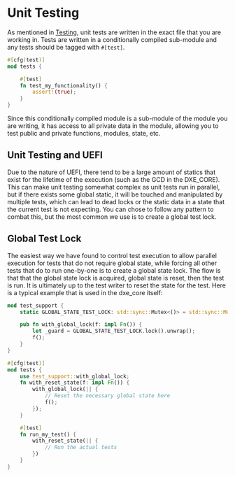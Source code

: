# Unit Testing

As mentioned in [Testing](../testing.md), unit tests are written in the exact file that you
are working in. Tests are written in a conditionally compiled sub-module and any tests should be
tagged with `#[test]`.

``` rust
#[cfg(test)]
mod tests {

    #[test]
    fn test_my_functionality() {
        assert!(true);
    }
}
```

Since this conditionally compiled module is a sub-module of the module you are writing, it has
access to all private data in the module, allowing you to test public and private functions,
modules, state, etc.

## Unit Testing and UEFI

Due to the nature of UEFI, there tend to be a large amount of statics that exist for the lifetime
of the execution (such as the GCD in the DXE_CORE). This can make unit testing somewhat complex as
unit tests run in parallel, but if there exists some global static, it will be touched and
manipulated by multiple tests, which can lead to dead locks or the static data in a state that the
current test is not expecting. You can chose to follow any pattern to combat this, but the most
common we use is to create a global test lock.

## Global Test Lock

The easiest way we have found to control test execution to allow parallel execution for tests that
do not require global state, while forcing all other tests that do to run one-by-one is to create
a global state lock. The flow is that that the global state lock is acquired, global state is
reset, then the test is run. It is ultimately up to the test writer to reset the state for the
test. Here is a typical example that is used in the dxe_core itself:

```rust
mod test_support {
    static GLOBAL_STATE_TEST_LOCK: std::sync::Mutex<()> = std::sync::Mutex::new(());

    pub fn with_global_lock(f: impl Fn()) {
        let _guard = GLOBAL_STATE_TEST_LOCK.lock().unwrap();
        f();
    }
}

#[cfg(test)]
mod tests {
    use test_support::with_global_lock;
    fn with_reset_state(f: impl Fn()) {
        with_global_lock(|| {
            // Reset the necessary global state here
            f();
        });
    }

    #[test]
    fn run_my_test() {
        with_reset_state(|| {
            // Run the actual tests
        })
    }
}
```
